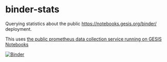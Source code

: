 # binder-stats
Querying statistics about the public https://notebooks.gesis.org/binder/ deployment.

This uses [the public prometheus data collection service running on GESIS Notebooks](https://notebooks.gesis.org/prometheus/)

[![Binder](https://notebooks.gesis.org/binder/badge.svg)](https://notebooks.gesis.org/binder/v2/gh/gesiscss/binder-stats/master?filepath=popular_repos.ipynb)

